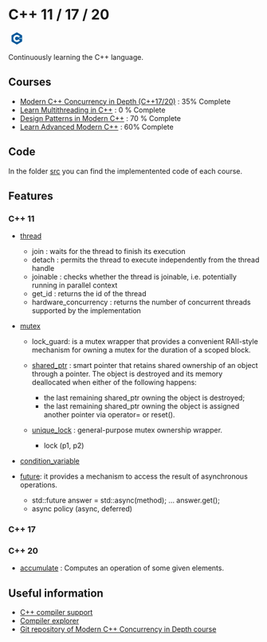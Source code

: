 # C++ 11 / 17 / 20

<a href="https://isocpp.org"><img src="https://raw.githubusercontent.com/cguz/cguz/main/assets/cplusplus.svg" alt="C++" title="C++" height="24px" hspace="5px" /></a>

Continuously learning the C++ language. 

## Courses

* [Modern C++ Concurrency in Depth (C++17/20)](https://www.udemy.com/course/modern-cpp-concurrency-in-depth/) : 35% Complete
* [Learn Multithreading in C++](https://www.udemy.com/course/cplusplus-multithreading) : 0 % Complete
* [Design Patterns in Modern C++](https://www.udemy.com/course/patterns-cplusplus/) : 70 % Complete
* [Learn Advanced Modern C++](https://www.udemy.com/course/learn-intermediate-modern-c/) : 60% Complete

## Code

In the folder [src](https://github.com/cguz/cplusplus/tree/main/src) you can find the implementented code of each course.


## Features

### C++ 11

- [thread](https://en.cppreference.com/w/cpp/thread/thread)

	- join : waits for the thread to finish its execution
	- detach : permits the thread to execute independently from the thread handle
	- joinable : checks whether the thread is joinable, i.e. potentially running in parallel context
	- get_id : returns the id of the thread 
	- hardware_concurrency : returns the number of concurrent threads supported by the implementation


- [mutex](https://en.cppreference.com/w/cpp/thread/mutex)

	- lock_guard: is a mutex wrapper that provides a convenient RAII-style mechanism for owning a mutex for the duration of a scoped block.
	
	- [shared_ptr](https://en.cppreference.com/w/cpp/memory/shared_ptr) :  smart pointer that retains shared ownership of an object through a pointer. The object is destroyed and its memory deallocated when either of the following happens:

		* the last remaining shared_ptr owning the object is destroyed;
		* the last remaining shared_ptr owning the object is assigned another pointer via operator= or reset().

	- [unique_lock](https://en.cppreference.com/w/cpp/thread/unique_lock) : general-purpose mutex ownership wrapper.

		* lock (p1, p2)

- [condition_variable](https://en.cppreference.com/w/cpp/thread/condition_variable)

- [future](https://en.cppreference.com/w/cpp/thread/future): it provides a mechanism to access the result of asynchronous operations. 

	- std::future<int> answer = std::async(method); ... answer.get();
	- async policy (async, deferred)


### C++ 17 

### C++ 20

- [accumulate](https://en.cppreference.com/w/cpp/algorithm/accumulate) : Computes an operation of some given elements.


## Useful information

* [C++ compiler support](https://en.cppreference.com/w/cpp/compiler_support)
* [Compiler explorer](https://godbolt.org/)
* [Git repository of Modern C++ Concurrency in Depth course](https://github.com/kasunindikaliyanage/cpp_concurrency_masterclass)

